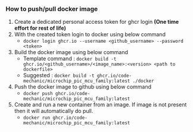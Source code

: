 ### How to push/pull docker image

1. Create a dedicated personal access token for ghcr login **(One time effort for rest of life)**
2. With the created token login to docker using below command
   * `docker login ghcr.io --username <github_username> --password <token>`
3. Build the docker image using below command
   - Template command :  `docker build -t ghcr.io/<github_username>/<image_name>:<version> <path to dockerfile>`
   - Suggested :  `docker build -t ghcr.io/code-mechanic/microchip_pic_mcu_family:latest ./docker`
4. Push the docker image to github using below command
   * `docker push ghcr.io/code-mechanic/microchip_pic_mcu_family:latest`
5. Create and run a new container from an image. If image is not present then it will automatically do pull.
   * `docker run ghcr.io/code-mechanic/microchip_pic_mcu_family:latest`

